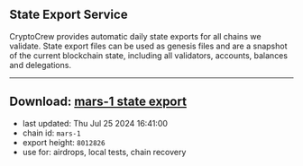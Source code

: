 ## State Export Service
CryptoCrew provides automatic daily state exports for all chains we validate. State export files can be used as genesis files and are a snapshot of the current blockchain state, including all validators, accounts, balances and delegations.

---
**Download: [mars-1 state export](https://dl-eu2.ccvalidators.com/SERVICE/mars/mars-1_export_8012826.json)**
---

- last updated: Thu Jul 25 2024 16:41:00
- chain id: `mars-1`
- export height: `8012826`
- use for: airdrops, local tests, chain recovery
